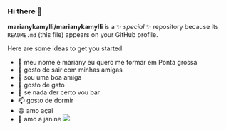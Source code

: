 ### Hi there 👋

**marianykamylli/marianykamylli** is a ✨ _special_ ✨ repository because its `README.md` (this file) appears on your GitHub profile.

Here are some ideas to get you started:

- 🔭 meu nome è mariany eu quero me formar em Ponta grossa
- 🌱 gosto de sair com minhas amigas
- 👯 sou uma boa amiga
- 🤔 gosto de gato
- 💬 se nada der certo vou bar
- 📫 gosto de dormir 
- 😄 amo açai
- 👭 amo a janine 
![](https://media.tenor.com/0BPL-iLGMq4AAAAd/baby-yayo.gif)
